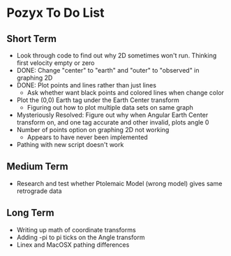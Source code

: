 # Pozyx To Do List

## Short Term
- Look through code to find out why 2D sometimes won't run. Thinking first velocity empty or zero
- DONE: Change "center" to "earth" and "outer" to "observed" in graphing 2D
- DONE: Plot points and lines rather than just lines
  - Ask whether want black points and colored lines when change color
- Plot the (0,0) Earth tag under the Earth Center transform
  - Figuring out how to plot multiple data sets on same graph
- Mysteriously Resolved: Figure out why when Angular Earth Center transform on, and one tag accurate and other invalid, plots angle 0
- Number of points option on graphing 2D not working
  - Appears to have never been implemented
- Pathing with new script doesn't work

## Medium Term
- Research and test whether Ptolemaic Model (wrong model) gives same retrograde data

## Long Term
- Writing up math of coordinate transforms
- Adding -pi to pi ticks on the Angle transform
- Linex and MacOSX pathing differences
